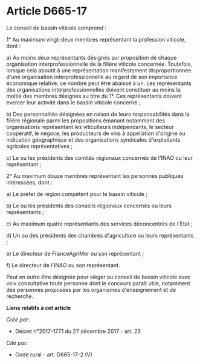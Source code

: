 # Article D665-17

Le conseil de bassin viticole comprend :

1° Au maximum vingt-deux membres représentant la profession viticole, dont :

a) Au moins deux représentants désignés sur proposition de chaque organisation interprofessionnelle de la filière viticole
concernée. Toutefois, lorsque cela aboutit à une représentation manifestement disproportionnée d'une organisation
interprofessionnelle au regard de son importance économique relative, ce nombre peut être abaissé à un. Les représentants des
organisations interprofessionnelles doivent constituer au moins la moitié des membres désignés au titre du 1°. Ces
représentants doivent exercer leur activité dans le bassin viticole concerné ;

b) Des personnalités désignées en raison de leurs responsabilités dans la filière régionale parmi les propositions émanant
notamment des organisations représentant les viticulteurs indépendants, le secteur coopératif, le négoce, les producteurs de
vins à appellation d'origine ou indication géographique et des organisations syndicales d'exploitants agricoles
représentatives ;

c) Le ou les présidents des comités régionaux concernés de l'INAO ou leur représentant ;

2° Au maximum douze membres représentant les personnes publiques intéressées, dont :

a) Le préfet de région compétent pour le bassin viticole ;

b) Le ou les présidents des conseils régionaux concernés ou leurs représentants ;

c) Au maximum quatre représentants des services déconcentrés de l'Etat ;

d) Un ou des présidents des chambres d'agriculture ou leurs représentants ;

e) Le directeur de FranceAgriMer ou son représentant ;

f) Le directeur de l'INAO ou son représentant.

Peut en outre être désignée pour siéger au conseil de bassin viticole avec voix consultative toute personne dont le concours
paraît utile, notamment des personnes proposées par les organismes d'enseignement et de recherche.

**Liens relatifs à cet article**

_Créé par_:

  - Décret n°2017-1771 du 27 décembre 2017 - art. 23

_Cité par_:

  - Code rural - art. D665-17-2 (V)
